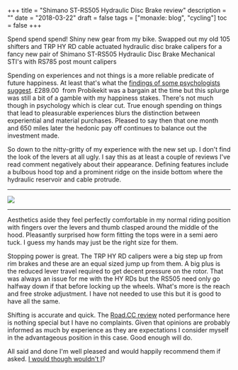 +++
title = "Shimano ST-RS505 Hydraulic Disc Brake review"
description = ""
date = "2018-03-22"
draft = false
tags = ["monaxle: blog", "cycling"]
toc = false
+++

Spend spend spend! Shiny new gear from my bike. Swapped out my old 105 shifters and TRP HY RD cable actuated hydraulic disc brake calipers for a fancy new pair of Shimano ST-RS505 Hydraulic Disc Brake Mechanical STI's with RS785 post mount calipers 

Spending on experiences and not things is a more reliable predicate of future happiness. At least that's what the [findings of some psychologists suggest](https://www.psychologytoday.com/us/blog/the-athletes-way/202003/want-more-in-the-moment-happiness-buy-experiences-not-stuff). £289.00  from Probikekit was a bargain at the time but this splurge was still a bit of a gamble with my happiness stakes. There's not much though in psychology which is clear cut. True enough spending on things that lead to pleasurable experiences blurs the distinction between experiential and material purchases. Pleased to say then that one month and 650 miles later the hedonic pay off continues to balance out the investment made. 

So down to the nitty-gritty of my experience with the new set up. I don't find the look of the levers at all ugly. I say this as at least a couple of reviews I've read comment negatively about their appearance. Defining features include a bulbous hood top and a prominent ridge on the inside bottom where the hydraulic reservoir and cable protrude.

***

<img style="display:block;margin:auto" src="https://i.ibb.co/ZRKCGGjN/RS505.jpg">

***

Aesthetics aside they feel perfectly comfortable in my normal riding position with fingers over the levers and thumb clasped around the middle of the hood. Pleasantly surprised how form fitting the tops were in a semi aero tuck. I guess my hands may just be the right size for them.    

Stopping power is great. The TRP HY RD calipers were a big step up from rim brakes and these are an equal sized jump up from them. A big plus is the reduced lever travel required to get decent pressure on the rotor. That was always an issue for me with the HY RDs but the RS505 need only go halfway down if that before locking up the wheels. What's more is the reach and free stroke adjustment. I have not needed to use this but it is good to have all the same. 

Shifting is accurate and quick. The [Road.CC review](https://road.cc/content/review/181892-shimano-105-rs505-hydraulic-sti-road-disc-brake-set) noted performance here is nothing special but I have no complaints. Given that opinions are probably informed as much by experience as they are expectations I consider myself in the advantageous position in this case. Good enough will do.   

All said and done I'm well pleased and would happily recommend them if asked. [I would though wouldn't I](https://youarenotsosmart.com/2011/03/25/the-sunk-cost-fallacy/)?